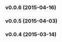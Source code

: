 <a name="v0.0.6"></a>
### v0.0.6 (2015-04-16)

<a name="v0.0.5"></a>
### v0.0.5 (2015-04-03)

<a name="v0.0.4"></a>
### v0.0.4 (2015-03-14)

